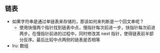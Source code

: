 ## 链表
+ 如果字符串是通过单链表来存储的，那该如何来判断是一个回文串呢？
  + 使用快慢两个指针找到链表中点，慢指针每次前进一步，快指针每次前进两步。在慢指针前进的过程中，同时修改其 next 指针，使得链表前半部分反序。最后比较中点两侧的链表是否相等
+ lru: 数组